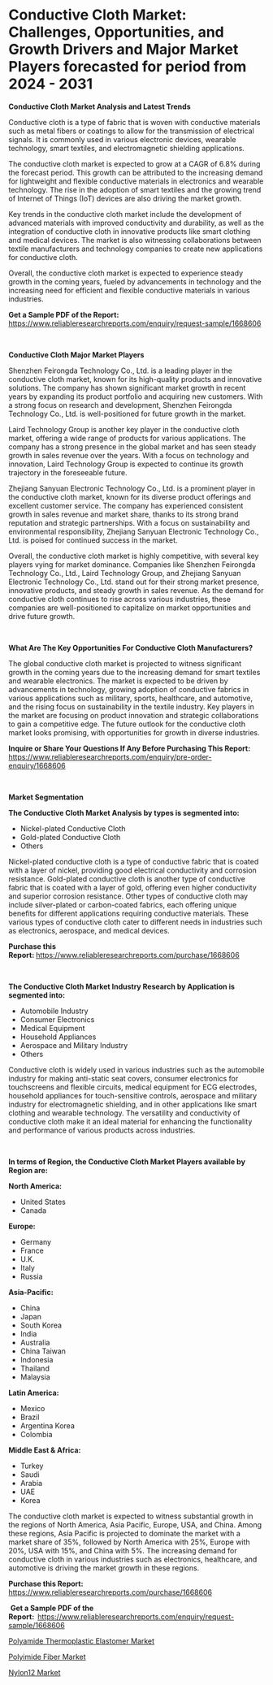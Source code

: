 <p><h1>Conductive Cloth Market: Challenges, Opportunities, and Growth Drivers and Major Market Players forecasted for period from 2024 - 2031</h1></p><p><strong>Conductive Cloth Market Analysis and Latest Trends</strong></p>
<p><p>Conductive cloth is a type of fabric that is woven with conductive materials such as metal fibers or coatings to allow for the transmission of electrical signals. It is commonly used in various electronic devices, wearable technology, smart textiles, and electromagnetic shielding applications.</p><p>The conductive cloth market is expected to grow at a CAGR of 6.8% during the forecast period. This growth can be attributed to the increasing demand for lightweight and flexible conductive materials in electronics and wearable technology. The rise in the adoption of smart textiles and the growing trend of Internet of Things (IoT) devices are also driving the market growth.</p><p>Key trends in the conductive cloth market include the development of advanced materials with improved conductivity and durability, as well as the integration of conductive cloth in innovative products like smart clothing and medical devices. The market is also witnessing collaborations between textile manufacturers and technology companies to create new applications for conductive cloth.</p><p>Overall, the conductive cloth market is expected to experience steady growth in the coming years, fueled by advancements in technology and the increasing need for efficient and flexible conductive materials in various industries.</p></p>
<p><strong>Get a Sample PDF of the Report:&nbsp;</strong> <a href="https://www.reliableresearchreports.com/enquiry/request-sample/1668606">https://www.reliableresearchreports.com/enquiry/request-sample/1668606</a></p>
<p>&nbsp;</p>
<p><strong>Conductive Cloth Major Market Players</strong></p>
<p><p>Shenzhen Feirongda Technology Co., Ltd. is a leading player in the conductive cloth market, known for its high-quality products and innovative solutions. The company has shown significant market growth in recent years by expanding its product portfolio and acquiring new customers. With a strong focus on research and development, Shenzhen Feirongda Technology Co., Ltd. is well-positioned for future growth in the market.</p><p>Laird Technology Group is another key player in the conductive cloth market, offering a wide range of products for various applications. The company has a strong presence in the global market and has seen steady growth in sales revenue over the years. With a focus on technology and innovation, Laird Technology Group is expected to continue its growth trajectory in the foreseeable future.</p><p>Zhejiang Sanyuan Electronic Technology Co., Ltd. is a prominent player in the conductive cloth market, known for its diverse product offerings and excellent customer service. The company has experienced consistent growth in sales revenue and market share, thanks to its strong brand reputation and strategic partnerships. With a focus on sustainability and environmental responsibility, Zhejiang Sanyuan Electronic Technology Co., Ltd. is poised for continued success in the market.</p><p>Overall, the conductive cloth market is highly competitive, with several key players vying for market dominance. Companies like Shenzhen Feirongda Technology Co., Ltd., Laird Technology Group, and Zhejiang Sanyuan Electronic Technology Co., Ltd. stand out for their strong market presence, innovative products, and steady growth in sales revenue. As the demand for conductive cloth continues to rise across various industries, these companies are well-positioned to capitalize on market opportunities and drive future growth.</p></p>
<p>&nbsp;</p>
<p><strong>What Are The Key Opportunities For Conductive Cloth Manufacturers?</strong></p>
<p><p>The global conductive cloth market is projected to witness significant growth in the coming years due to the increasing demand for smart textiles and wearable electronics. The market is expected to be driven by advancements in technology, growing adoption of conductive fabrics in various applications such as military, sports, healthcare, and automotive, and the rising focus on sustainability in the textile industry. Key players in the market are focusing on product innovation and strategic collaborations to gain a competitive edge. The future outlook for the conductive cloth market looks promising, with opportunities for growth in diverse industries.</p></p>
<p><strong>Inquire or Share Your Questions If Any Before Purchasing This Report:</strong> <a href="https://www.reliableresearchreports.com/enquiry/pre-order-enquiry/1668606">https://www.reliableresearchreports.com/enquiry/pre-order-enquiry/1668606</a></p>
<p>&nbsp;</p>
<p><strong>Market Segmentation</strong></p>
<p><strong>The Conductive Cloth Market Analysis by types is segmented into:</strong></p>
<p><ul><li>Nickel-plated Conductive Cloth</li><li>Gold-plated Conductive Cloth</li><li>Others</li></ul></p>
<p><p>Nickel-plated conductive cloth is a type of conductive fabric that is coated with a layer of nickel, providing good electrical conductivity and corrosion resistance. Gold-plated conductive cloth is another type of conductive fabric that is coated with a layer of gold, offering even higher conductivity and superior corrosion resistance. Other types of conductive cloth may include silver-plated or carbon-coated fabrics, each offering unique benefits for different applications requiring conductive materials. These various types of conductive cloth cater to different needs in industries such as electronics, aerospace, and medical devices.</p></p>
<p><strong>Purchase this Report:&nbsp;</strong><a href="https://www.reliableresearchreports.com/purchase/1668606">https://www.reliableresearchreports.com/purchase/1668606</a></p>
<p>&nbsp;</p>
<p><strong>The Conductive Cloth Market Industry Research by Application is segmented into:</strong></p>
<p><ul><li>Automobile Industry</li><li>Consumer Electronics</li><li>Medical Equipment</li><li>Household Appliances</li><li>Aerospace and Military Industry</li><li>Others</li></ul></p>
<p><p>Conductive cloth is widely used in various industries such as the automobile industry for making anti-static seat covers, consumer electronics for touchscreens and flexible circuits, medical equipment for ECG electrodes, household appliances for touch-sensitive controls, aerospace and military industry for electromagnetic shielding, and in other applications like smart clothing and wearable technology. The versatility and conductivity of conductive cloth make it an ideal material for enhancing the functionality and performance of various products across industries.</p></p>
<p>&nbsp;</p>
<p><strong>In terms of Region, the Conductive Cloth Market Players available by Region are:</strong></p>
<p>
    <p> <strong> North America: </strong>
        <ul>
            <li>United States</li>
            <li>Canada</li>
        </ul>
        </p> 
    <p> <strong> Europe: </strong>
        <ul>
            <li>Germany</li>
            <li>France</li>
            <li>U.K.</li>
            <li>Italy</li>
            <li>Russia</li>
        </ul>
        </p> 
    <p> <strong> Asia-Pacific: </strong>
        <ul>
            <li>China</li>
            <li>Japan</li>
            <li>South Korea</li>
            <li>India</li>
            <li>Australia</li>
            <li>China Taiwan</li>
            <li>Indonesia</li>
            <li>Thailand</li>
            <li>Malaysia</li>
        </ul>
        </p> 
    <p> <strong> Latin America: </strong>
        <ul>
            <li>Mexico</li>
            <li>Brazil</li>
            <li>Argentina Korea</li>
            <li>Colombia</li>
        </ul>
        </p> 
    <p> <strong> Middle East & Africa: </strong>
        <ul>
            <li>Turkey</li>
            <li>Saudi</li>
            <li>Arabia</li>
            <li>UAE</li>
            <li>Korea</li>
        </ul>
    </p>
    </p>
<p><p>The conductive cloth market is expected to witness substantial growth in the regions of North America, Asia Pacific, Europe, USA, and China. Among these regions, Asia Pacific is projected to dominate the market with a market share of 35%, followed by North America with 25%, Europe with 20%, USA with 15%, and China with 5%. The increasing demand for conductive cloth in various industries such as electronics, healthcare, and automotive is driving the market growth in these regions.</p></p>
<p><strong>Purchase this Report: </strong><a href="https://www.reliableresearchreports.com/purchase/1668606">https://www.reliableresearchreports.com/purchase/1668606</a></p>
<p>&nbsp;<strong>Get a Sample PDF of the Report:&nbsp;&nbsp;</strong><a href="https://www.reliableresearchreports.com/enquiry/request-sample/1668606">https://www.reliableresearchreports.com/enquiry/request-sample/1668606</a></p>
<p><strong></strong></p>
<p><p><a href="https://view.publitas.com/reportprime-1/polyamide-thermoplastic-elastomer-market-offer-valuable-insights-into-market-size-market-share-market-trends-and-projections-spanning-from-2023-to-2030/">Polyamide Thermoplastic Elastomer Market</a></p><p><a href="https://view.publitas.com/reportprime-1/polyimide-fiber-market-with-the-goal-of-estimating-the-market-size-and-future-growth-potential-of-various-market-segments-based-on-component-applications-end-user-and-region/">Polyimide Fiber Market</a></p><p><a href="https://view.publitas.com/reportprime-1/nylon12-market-size-2023-2030-global-industrial-analysis-key-geographical-regions-market-share-top-key-players-product-types-and-forecast-research-report/">Nylon12 Market</a></p></p>